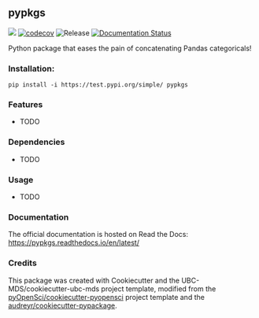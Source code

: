 ## pypkgs 

![](https://github.com/TomasBeuzen/pypkgs/workflows/build/badge.svg) [![codecov](https://codecov.io/gh/TomasBeuzen/pypkgs/branch/main/graph/badge.svg)](https://codecov.io/gh/TomasBeuzen/pypkgs) ![Release](https://github.com/TomasBeuzen/pypkgs/workflows/Release/badge.svg) [![Documentation Status](https://readthedocs.org/projects/pypkgs/badge/?version=latest)](https://pypkgs.readthedocs.io/en/latest/?badge=latest)

Python package that eases the pain of concatenating Pandas categoricals!

### Installation:

```
pip install -i https://test.pypi.org/simple/ pypkgs
```

### Features
- TODO

### Dependencies

- TODO

### Usage

- TODO

### Documentation
The official documentation is hosted on Read the Docs: <https://pypkgs.readthedocs.io/en/latest/>

### Credits
This package was created with Cookiecutter and the UBC-MDS/cookiecutter-ubc-mds project template, modified from the [pyOpenSci/cookiecutter-pyopensci](https://github.com/pyOpenSci/cookiecutter-pyopensci) project template and the [audreyr/cookiecutter-pypackage](https://github.com/audreyr/cookiecutter-pypackage).
